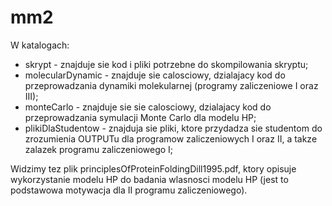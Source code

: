 # mm2

W katalogach:
 * skrypt - znajduje sie kod i pliki potrzebne do skompilowania skryptu;
 * molecularDynamic - znajduje sie calosciowy, dzialajacy kod do przeprowadzania dynamiki molekularnej (programy zaliczeniowe I oraz III);
 * monteCarlo - znajduje sie sie calosciowy, dzialajacy kod do przeprowadzania symulacji Monte Carlo dla modelu HP;
 * plikiDlaStudentow - znajduja sie pliki, ktore przydadza sie studentom do zrozumienia OUTPUTu dla programow zaliczeniowych I oraz II, a takze zalazek programu zaliczeniowego I;
 
Widzimy tez plik principlesOfProteinFoldingDill1995.pdf, ktory opisuje wykorzystanie modelu HP do badania wlasnosci modelu HP (jest to podstawowa motywacja dla II programu zaliczeniowego).
